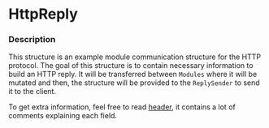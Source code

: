 # HttpReply

### Description

This structure is an example module communication structure for the HTTP protocol.
The goal of this structure is to contain necessary information to build an HTTP reply.
It will be transferred between `Modules` where it will be mutated and then, the structure will be
provided to the `ReplySender` to send it to the client.

To get extra information, feel free to read [header](../../../include/types/HttpReply.hpp), it contains a lot of
comments explaining each field.
